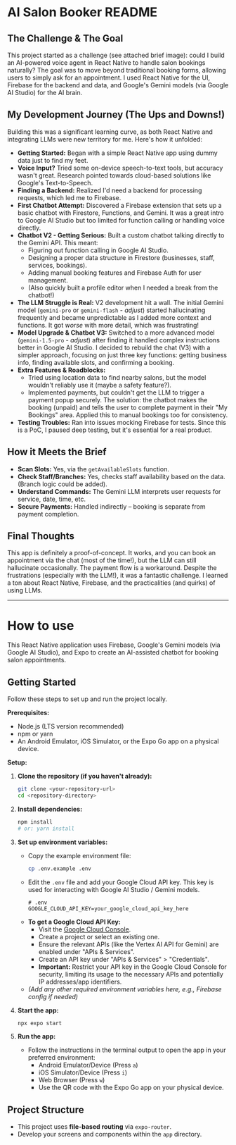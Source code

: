 # AI Salon Booker README

## The Challenge & The Goal

This project started as a challenge (see attached brief image): could I build an AI-powered voice agent in React Native to handle salon bookings naturally? The goal was to move beyond traditional booking forms, allowing users to simply ask for an appointment. I used React Native for the UI, Firebase for the backend and data, and Google's Gemini models (via Google AI Studio) for the AI brain.

## My Development Journey (The Ups and Downs!)

Building this was a significant learning curve, as both React Native and integrating LLMs were new territory for me. Here's how it unfolded:

* **Getting Started:** Began with a simple React Native app using dummy data just to find my feet.
* **Voice Input?** Tried some on-device speech-to-text tools, but accuracy wasn't great. Research pointed towards cloud-based solutions like Google's Text-to-Speech.
* **Finding a Backend:** Realized I'd need a backend for processing requests, which led me to Firebase.
* **First Chatbot Attempt:** Discovered a Firebase extension that sets up a basic chatbot with Firestore, Functions, and Gemini. It was a great intro to Google AI Studio but too limited for function calling or handling voice directly.
* **Chatbot V2 - Getting Serious:** Built a custom chatbot talking directly to the Gemini API. This meant:
    * Figuring out function calling in Google AI Studio.
    * Designing a proper data structure in Firestore (businesses, staff, services, bookings).
    * Adding manual booking features and Firebase Auth for user management.
    * (Also quickly built a profile editor when I needed a break from the chatbot!)
* **The LLM Struggle is Real:** V2 development hit a wall. The initial Gemini model (`gemini-pro` or `gemini-flash` - *adjust*) started hallucinating frequently and became unpredictable as I added more context and functions. It got *worse* with more detail, which was frustrating!
* **Model Upgrade & Chatbot V3:** Switched to a more advanced model (`gemini-1.5-pro` - *adjust*) after finding it handled complex instructions better in Google AI Studio. I decided to rebuild the chat (V3) with a simpler approach, focusing on just three key functions: getting business info, finding available slots, and confirming a booking.
* **Extra Features & Roadblocks:**
    * Tried using location data to find nearby salons, but the model wouldn't reliably use it (maybe a safety feature?).
    * Implemented payments, but couldn't get the LLM to trigger a payment popup securely. The solution: the chatbot makes the booking (unpaid) and tells the user to complete payment in their "My Bookings" area. Applied this to manual bookings too for consistency.
* **Testing Troubles:** Ran into issues mocking Firebase for tests. Since this is a PoC, I paused deep testing, but it's essential for a real product.

## How it Meets the Brief

* **Scan Slots:** Yes, via the `getAvailableSlots` function.
* **Check Staff/Branches:** Yes, checks staff availability based on the data. (Branch logic could be added).
* **Understand Commands:** The Gemini LLM interprets user requests for service, date, time, etc.
* **Secure Payments:** Handled indirectly – booking is separate from payment completion.

## Final Thoughts

This app is definitely a proof-of-concept. It works, and you can book an appointment via the chat (most of the time!), but the LLM can still hallucinate occasionally. The payment flow is a workaround. Despite the frustrations (especially with the LLM!), it was a fantastic challenge. I learned a ton about React Native, Firebase, and the practicalities (and quirks) of using LLMs.

---

# How to use

This React Native application uses Firebase, Google's Gemini models (via Google AI Studio), and Expo to create an AI-assisted chatbot for booking salon appointments.

## Getting Started

Follow these steps to set up and run the project locally.

**Prerequisites:**

* Node.js (LTS version recommended)
* npm or yarn
* An Android Emulator, iOS Simulator, or the Expo Go app on a physical device.

**Setup:**

1.  **Clone the repository (if you haven't already):**
    ```bash
    git clone <your-repository-url>
    cd <repository-directory>
    ```

2.  **Install dependencies:**
    ```bash
    npm install
    # or: yarn install
    ```

3.  **Set up environment variables:**
    * Copy the example environment file:
        ```bash
        cp .env.example .env
        ```
    * Edit the `.env` file and add your Google Cloud API key. This key is used for interacting with Google AI Studio / Gemini models.
        ```dotenv
        # .env
        GOOGLE_CLOUD_API_KEY=your_google_cloud_api_key_here
        ```
    * **To get a Google Cloud API Key:**
        * Visit the [Google Cloud Console](https://console.cloud.google.com/).
        * Create a project or select an existing one.
        * Ensure the relevant APIs (like the Vertex AI API for Gemini) are enabled under "APIs & Services".
        * Create an API key under "APIs & Services" > "Credentials".
        * **Important:** Restrict your API key in the Google Cloud Console for security, limiting its usage to the necessary APIs and potentially IP addresses/app identifiers.
    * *(Add any other required environment variables here, e.g., Firebase config if needed)*

4.  **Start the app:**
    ```bash
    npx expo start
    ```

5.  **Run the app:**
    * Follow the instructions in the terminal output to open the app in your preferred environment:
        * Android Emulator/Device (Press `a`)
        * iOS Simulator/Device (Press `i`)
        * Web Browser (Press `w`)
        * Use the QR code with the Expo Go app on your physical device.

## Project Structure

* This project uses **file-based routing** via `expo-router`.
* Develop your screens and components within the `app` directory.